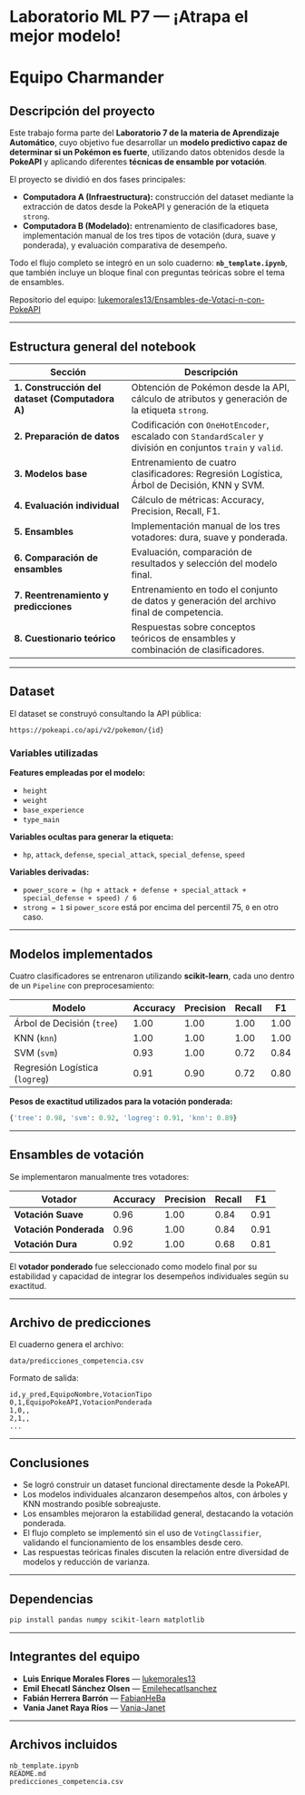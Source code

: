 # Laboratorio ML P7 — ¡Atrapa el mejor modelo!
# Equipo Charmander

## Descripción del proyecto

Este trabajo forma parte del **Laboratorio 7 de la materia de Aprendizaje Automático**, cuyo objetivo fue desarrollar un **modelo predictivo capaz de determinar si un Pokémon es fuerte**, utilizando datos obtenidos desde la **PokeAPI** y aplicando diferentes **técnicas de ensamble por votación**.

El proyecto se dividió en dos fases principales:

- **Computadora A (Infraestructura):** construcción del dataset mediante la extracción de datos desde la PokeAPI y generación de la etiqueta `strong`.
- **Computadora B (Modelado):** entrenamiento de clasificadores base, implementación manual de los tres tipos de votación (dura, suave y ponderada), y evaluación comparativa de desempeño.

Todo el flujo completo se integró en un solo cuaderno: **`nb_template.ipynb`**, que también incluye un bloque final con preguntas teóricas sobre el tema de ensambles.

Repositorio del equipo: [lukemorales13/Ensambles-de-Votaci-n-con-PokeAPI](https://github.com/lukemorales13/Ensambles-de-Votaci-n-con-PokeAPI)

---

## Estructura general del notebook

| Sección | Descripción |
|----------|-------------|
| **1. Construcción del dataset (Computadora A)** | Obtención de Pokémon desde la API, cálculo de atributos y generación de la etiqueta `strong`. |
| **2. Preparación de datos** | Codificación con `OneHotEncoder`, escalado con `StandardScaler` y división en conjuntos `train` y `valid`. |
| **3. Modelos base** | Entrenamiento de cuatro clasificadores: Regresión Logística, Árbol de Decisión, KNN y SVM. |
| **4. Evaluación individual** | Cálculo de métricas: Accuracy, Precision, Recall, F1. |
| **5. Ensambles** | Implementación manual de los tres votadores: dura, suave y ponderada. |
| **6. Comparación de ensambles** | Evaluación, comparación de resultados y selección del modelo final. |
| **7. Reentrenamiento y predicciones** | Entrenamiento en todo el conjunto de datos y generación del archivo final de competencia. |
| **8. Cuestionario teórico** | Respuestas sobre conceptos teóricos de ensambles y combinación de clasificadores. |

---

## Dataset

El dataset se construyó consultando la API pública:

```
https://pokeapi.co/api/v2/pokemon/{id}
```

### Variables utilizadas

**Features empleadas por el modelo:**
- `height`
- `weight`
- `base_experience`
- `type_main`

**Variables ocultas para generar la etiqueta:**
- `hp`, `attack`, `defense`, `special_attack`, `special_defense`, `speed`

**Variables derivadas:**
- `power_score = (hp + attack + defense + special_attack + special_defense + speed) / 6`
- `strong = 1` si `power_score` está por encima del percentil 75, `0` en otro caso.

---

## Modelos implementados

Cuatro clasificadores se entrenaron utilizando **scikit-learn**, cada uno dentro de un `Pipeline` con preprocesamiento:

| Modelo | Accuracy | Precision | Recall | F1 |
|---------|-----------|------------|--------|----|
| Árbol de Decisión (`tree`) | 1.00 | 1.00 | 1.00 | 1.00 |
| KNN (`knn`) | 1.00 | 1.00 | 1.00 | 1.00 |
| SVM (`svm`) | 0.93 | 1.00 | 0.72 | 0.84 |
| Regresión Logística (`logreg`) | 0.91 | 0.90 | 0.72 | 0.80 |

**Pesos de exactitud utilizados para la votación ponderada:**

```python
{'tree': 0.98, 'svm': 0.92, 'logreg': 0.91, 'knn': 0.89}
```

---

## Ensambles de votación

Se implementaron manualmente tres votadores:

| Votador | Accuracy | Precision | Recall | F1 |
|----------|-----------|------------|--------|----|
| **Votación Suave** | 0.96 | 1.00 | 0.84 | 0.91 |
| **Votación Ponderada** | 0.96 | 1.00 | 0.84 | 0.91 |
| **Votación Dura** | 0.92 | 1.00 | 0.68 | 0.81 |

El **votador ponderado** fue seleccionado como modelo final por su estabilidad y capacidad de integrar los desempeños individuales según su exactitud.

---

## Archivo de predicciones

El cuaderno genera el archivo:

```
data/predicciones_competencia.csv
```

Formato de salida:

```
id,y_pred,EquipoNombre,VotacionTipo
0,1,EquipoPokeAPI,VotacionPonderada
1,0,,
2,1,,
...
```

---

## Conclusiones

- Se logró construir un dataset funcional directamente desde la PokeAPI.  
- Los modelos individuales alcanzaron desempeños altos, con árboles y KNN mostrando posible sobreajuste.  
- Los ensambles mejoraron la estabilidad general, destacando la votación ponderada.  
- El flujo completo se implementó sin el uso de `VotingClassifier`, validando el funcionamiento de los ensambles desde cero.  
- Las respuestas teóricas finales discuten la relación entre diversidad de modelos y reducción de varianza.

---

## Dependencias

```bash
pip install pandas numpy scikit-learn matplotlib
```

---

## Integrantes del equipo

- **Luis Enrique Morales Flores** — [lukemorales13](https://github.com/lukemorales13)
- **Emil Ehecatl Sánchez Olsen** — [Emilehecatlsanchez](https://github.com/Emilehecatlsanchez)
- **Fabián Herrera Barrón** — [FabianHeBa](https://github.com/FabianHeBa)
- **Vania Janet Raya Ríos** — [Vania-Janet](https://github.com/Vania-Janet)

---

## Archivos incluidos

```
nb_template.ipynb
README.md
predicciones_competencia.csv
```
